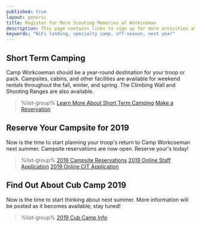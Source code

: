 ```yaml
---
published: true
layout: generic
title: Register for More Scouting Memories at Workcoeman
description: This page contains links to sign up for more activities at Camp Workcoeman.
keywords: "WiFi landing, specialty camp, off-season, next year"
---
```


## Short Term Camping

Camp Workcoeman should be a year-round destination for your troop or pack. Campsites, cabins, and other facilities are available for weekend rentals throughout the fall, winter, and spring. The Climbing Wall and Shooting Ranges are also available.

> %list-group%
> <a href="{{ site.url }}/short-term-camping/" class="list-group-item">Learn More About Short Term Camping</a>
> <a href="https://www.ctrivers.org/rentals/periods?filter_by_location=3" class="list-group-item">Make a Reservation</a>


## Reserve Your Campsite for 2019

Now is the time to start planning your troop's return to Camp Workcoeman next summer. Campsite reservations are now open. Reserve your's today!

> %list-group%
> <a href="{{ site.url }}/2019/" class="list-group-item">2019 Campsite Reservations</a>
> <a href="https://docs.google.com/forms/d/e/1FAIpQLScOknNJ9BTHiZdkF57je9tBqPU_jTjJdfR3pm-hQ_VyQnE37A/viewform" class="list-group-item">2019 Online Staff Application</a>
> <a href="https://docs.google.com/forms/d/e/1FAIpQLSd8B2iVWv9Ujfc5gLHb35dWL_DVO6EEh80SJmPyl5liy35sLQ/viewform" class="list-group-item">2019 Online CIT Application</a>

## Find Out About Cub Camp 2019

Now is the time to start thinking about next summer. More information will be posted as it becomes available; stay tuned!

> %list-group%
> <a href="{{ site.url }}/cubcamp2019/" class="list-group-item">2019 Cub Camp Info</a>

